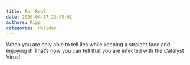 ```yaml
---
title: For Real
date: 2020-04-17 23:45:01
authors: Ripp
categories: Holiday
---
```


 When you are only able to tell lies while keeping a straight face and enjoying it!  That’s how you can tell that you are infected with the Catalyst Virus!